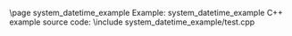 \page system_datetime_example Example: system_datetime_example
C++ example source code:
\include system_datetime_example/test.cpp
